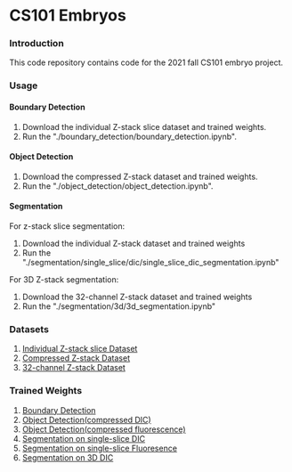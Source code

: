 # CS101 Embryos
### Introduction
This code repository contains code for the 2021 fall CS101 embryo project.



### Usage
#### Boundary Detection
1. Download the individual Z-stack slice dataset and trained weights.
2. Run the "./boundary_detection/boundary_detection.ipynb".

#### Object Detection
1. Download the compressed Z-stack dataset and trained weights.
2. Run the "./object_detection/object_detection.ipynb".

#### Segmentation
For z-stack slice segmentation:
1. Download the individual Z-stack dataset and trained weights
2. Run the "./segmentation/single_slice/dic/single_slice_dic_segmentation.ipynb"

For 3D Z-stack segmentation:
1. Download the 32-channel Z-stack dataset and trained weights
2. Run the "./segmentation/3d/3d_segmentation.ipynb"


### Datasets
1. [Individual Z-stack slice Dataset](https://drive.google.com/file/d/1jreUNIDvlbYAdH1_KjD8Y351ef2gqhfK/view?usp=sharing)
2. [Compressed Z-stack Dataset](https://drive.google.com/file/d/16JBoZ8piIcysOjgbbKOf1IW7tnnKEq2h/view?usp=sharing)
3. [32-channel Z-stack Dataset](https://drive.google.com/file/d/1laYvevrZK6duS5tR9IaSfeljOf8QE1oc/view?usp=sharing)


### Trained Weights
1. [Boundary Detection](https://drive.google.com/file/d/1bxuOCC1MtYNJyRb03QqftIafGOMArEHb/view?usp=sharing)
2. [Object Detection(compressed DIC)](https://drive.google.com/file/d/1B_knaMJ5pWx6WSwICc913PmQRpV1r8hz/view?usp=sharing)
3. [Object Detection(compressed fluorescence)](https://drive.google.com/file/d/10MnrDE7oYHhEA4RLaaSm0X64f0qOVQi1/view?usp=sharing)
4. [Segmentation on single-slice DIC](https://drive.google.com/file/d/1--PeQy3X3h3fQbM_eXjil9OUREXS4ZqQ/view?usp=sharing)
5. [Segmentation on single-slice Fluoresence](https://drive.google.com/file/d/1-Zj8FGxq3J7Cgwto2TMIopxf6faj4pom/view?usp=sharing)
6. [Segmentation on 3D DIC](https://drive.google.com/file/d/1-s3ZtMteQN720_FDZOqxbodKs1u9zMMQ/view?usp=sharing)
